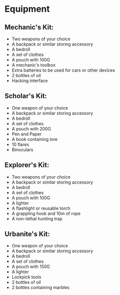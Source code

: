 # Equipment

## Mechanic's Kit:

- Two weapons of your choice
- A backpack or similar storing accessory
- A bedroll
- A set of clothes
- A pouch with 100G
- A mechanic's toolbox
- Extra batteries to be used for cars or other devices
- 2 bottles of oil
- Hacking interface
	
## Scholar's Kit:

- One weapon of your choice
- A backpack or similar storing accessory
- A bedroll
- A set of clothes
- A pouch with 200G
- Pen and Paper
- A book containing lore
- 10 flares
- Binoculars
	
## Explorer's Kit: 

- Two weapons of your choice
- A backpack or similar storing accessory
- A bedroll
- A set of clothes
- A pouch with 100G
- A lighter
- A flashlight or reusable torch
- A grappling hook and 10m of rope
- A non-lethal hunting trap

## Urbanite's Kit: 

- One weapon of your choice
- A backpack or similar storing accessory
- A bedroll
- A set of clothes
- A pouch with 150G
- A lighter
- Lockpick tools
- 2 bottles of oil
- 2 bottles containing marbles